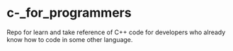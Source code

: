 # c-_for_programmers
Repo for learn and take reference of C++ code for developers who already know how to code in some other language.
